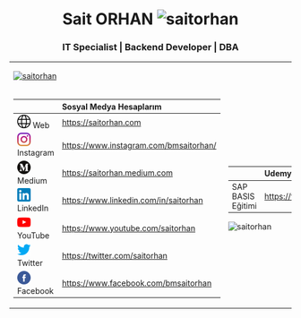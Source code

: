 <h1 align="center">Sait ORHAN <img src="https://komarev.com/ghpvc/?username=saitorhan" alt="saitorhan" /> </h1>
<h3 align="center">IT Specialist | Backend Developer | DBA</h3>

<table>
  <tr>
    <td colspan="2">
     <p align="left"> <a href="https://github.com/ryo-ma/github-profile-trophy"><img src="https://github-profile-trophy.vercel.app/?username=saitorhan&margin-w=5" alt="saitorhan" /></a></p>
    </td>
    </tr>
  <tr>
    <td>
      


      
      

|          |         Sosyal Medya Hesaplarım                              |
| -------- |:--------------------------------------|
| ![alt text](https://github.com/saitorhan/saitorhan/blob/master/Media/web.png "Sait ORHAN") Web      | https://saitorhan.com                 |
| ![alt text](https://github.com/saitorhan/saitorhan/blob/master/Media/instagram.png "Sait ORHAN") Instagram      | https://www.instagram.com/bmsaitorhan/                 |
| ![alt text](https://github.com/saitorhan/saitorhan/blob/master/Media/mediumico.png "Sait ORHAN") Medium   | https://saitorhan.medium.com         |
| ![alt text](https://github.com/saitorhan/saitorhan/blob/master/Media/linkedinico.png "Sait ORHAN") LinkedIn | https://www.linkedin.com/in/saitorhan |
| ![alt text](https://github.com/saitorhan/saitorhan/blob/master/Media/youtube.png "Sait ORHAN") YouTube  | https://www.youtube.com/saitorhan     |
| ![alt text](https://github.com/saitorhan/saitorhan/blob/master/Media/twitter.png "Sait ORHAN") Twitter  | https://twitter.com/saitorhan         |
| ![alt text](https://github.com/saitorhan/saitorhan/blob/master/Media/facebook.png "Sait ORHAN") Facebook | https://www.facebook.com/bmsaitorhan  |


    
  <td>
    
|          |         Udemy Kurslarım                              |
| -------- |:--------------------------------------|
| SAP BASIS Eğitimi      | https://tls.tc/sapbasis                |
    
    
<p><img align="center" src="https://github-readme-stats.vercel.app/api?username=saitorhan&show_icons=true" alt="saitorhan" /></p>

</td>
</tr>
</table>
